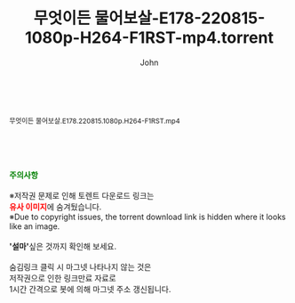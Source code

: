 ﻿---
layout: post
title:  "무엇이든 물어보살-E178-220815-1080p-H264-F1RST-mp4.torrent"
author: John
categories: [ 방송/음악 ]
tags: [  ]
image:  
description: "무엇이든 물어보살-E178-220815-1080p-H264-F1RST-mp4 torrent 정보 공유"
toc: true
toc_sticky: true
---

<br>
<div class="view-img">
<a class="view_image" href="http://torrentmobile61.com/bbs/view_image.php?fn=%2Fdata%2Ffile%2Fmusic%2F3735183265_iCkrwXfm_44304a8e57ee6a2155abd5f4089fce4185722beb.jpg" target="_blank"><img alt="" class="img-tag" content="http://torrentmobile61.com/data/file/music/3735183265_iCkrwXfm_44304a8e57ee6a2155abd5f4089fce4185722beb.jpg" itemprop="image" src="http://torrentmobile61.com/data/file/music/thumb-3735183265_iCkrwXfm_44304a8e57ee6a2155abd5f4089fce4185722beb_835x2212.jpg"/></a></div><div class="view-content" itemprop="description">
<p><span style="font-size:12px;">무엇이든 물어보살.E178.220815.1080p.H264-F1RST.mp4</span> </p> </div>
    
<br><br><br>
<p data-ke-size="size16"><b><span style="color: green;">주의사항</span></b><br /><br />※저작권 문제로 인해 토렌트 다운로드 링크는<br /><b><span style="color: red;">유사 이미지</span></b>에 숨겨뒀습니다.<br />※Due to copyright issues, the torrent download link is hidden where it looks like an image.<br /><br /><b>'설마'</b>싶은 것까지 확인해 보세요.<br /><br />숨김링크 클릭 시 마그넷 나타나지 않는 것은<br />저작권으로 인한 링크만료 자료로<br />1시간 간격으로 봇에 의해 마그넷 주소 갱신됩니다.</p>
